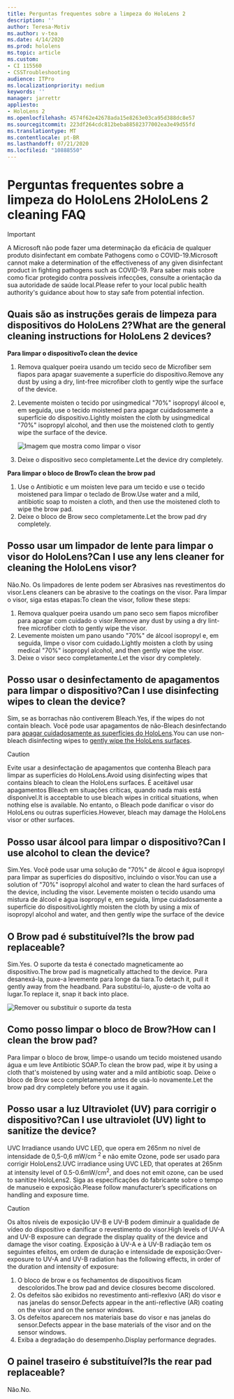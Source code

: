 ```yaml
---
title: Perguntas frequentes sobre a limpeza do HoloLens 2
description: ''
author: Teresa-Motiv
ms.author: v-tea
ms.date: 4/14/2020
ms.prod: hololens
ms.topic: article
ms.custom:
- CI 115560
- CSSTroubleshooting
audience: ITPro
ms.localizationpriority: medium
keywords: ''
manager: jarrettr
appliesto:
- HoloLens 2
ms.openlocfilehash: 4574f62e42678ada15e8263e03ca95d388dc8e57
ms.sourcegitcommit: 223df264cdc812beba88582377002ea3e49d55fd
ms.translationtype: MT
ms.contentlocale: pt-BR
ms.lasthandoff: 07/21/2020
ms.locfileid: "10888550"
---
```

# <span data-ttu-id="4bfae-102">Perguntas frequentes sobre a limpeza do HoloLens 2</span><span class="sxs-lookup"><span data-stu-id="4bfae-102">HoloLens 2 cleaning FAQ</span></span>

> [!IMPORTANT]  
> <span data-ttu-id="4bfae-103">A Microsoft não pode fazer uma determinação da eficácia de qualquer produto disinfectant em combate Pathogens como o COVID-19.</span><span class="sxs-lookup"><span data-stu-id="4bfae-103">Microsoft cannot make a determination of the effectiveness of any given disinfectant product in fighting pathogens such as COVID-19.</span></span> <span data-ttu-id="4bfae-104">Para saber mais sobre como ficar protegido contra possíveis infecções, consulte a orientação da sua autoridade de saúde local.</span><span class="sxs-lookup"><span data-stu-id="4bfae-104">Please refer to your local public health authority's guidance about how to stay safe from potential infection.</span></span>  

## <span data-ttu-id="4bfae-105">Quais são as instruções gerais de limpeza para dispositivos do HoloLens 2?</span><span class="sxs-lookup"><span data-stu-id="4bfae-105">What are the general cleaning instructions for HoloLens 2 devices?</span></span>

**<span data-ttu-id="4bfae-106">Para limpar o dispositivo</span><span class="sxs-lookup"><span data-stu-id="4bfae-106">To clean the device</span></span>**

1. <span data-ttu-id="4bfae-107">Remova qualquer poeira usando um tecido seco de Microfiber sem fiapos para apagar suavemente a superfície do dispositivo.</span><span class="sxs-lookup"><span data-stu-id="4bfae-107">Remove any dust by using a dry, lint-free microfiber cloth to gently wipe the surface of the device.</span></span>
1. <span data-ttu-id="4bfae-108">Levemente moisten o tecido por usingmedical "70%" isopropyl álcool e, em seguida, use o tecido moistened para apagar cuidadosamente a superfície do dispositivo.</span><span class="sxs-lookup"><span data-stu-id="4bfae-108">Lightly moisten the cloth by usingmedical "70%" isopropyl alcohol, and then use the moistened cloth to gently wipe the surface of the device.</span></span>

   ![Imagem que mostra como limpar o visor](images/hololens-cleaning-visor.png)

1. <span data-ttu-id="4bfae-110">Deixe o dispositivo seco completamente.</span><span class="sxs-lookup"><span data-stu-id="4bfae-110">Let the device dry completely.</span></span>

**<span data-ttu-id="4bfae-111">Para limpar o bloco de Brow</span><span class="sxs-lookup"><span data-stu-id="4bfae-111">To clean the brow pad</span></span>**

1. <span data-ttu-id="4bfae-112">Use o Antibiotic e um moisten leve para um tecido e use o tecido moistened para limpar o teclado de Brow.</span><span class="sxs-lookup"><span data-stu-id="4bfae-112">Use water and a mild, antibiotic soap to moisten a cloth, and then use the moistened cloth to wipe the brow pad.</span></span>
1. <span data-ttu-id="4bfae-113">Deixe o bloco de Brow seco completamente.</span><span class="sxs-lookup"><span data-stu-id="4bfae-113">Let the brow pad dry completely.</span></span>

## <span data-ttu-id="4bfae-114">Posso usar um limpador de lente para limpar o visor do HoloLens?</span><span class="sxs-lookup"><span data-stu-id="4bfae-114">Can I use any lens cleaner for cleaning the HoloLens visor?</span></span>

<span data-ttu-id="4bfae-115">Não.</span><span class="sxs-lookup"><span data-stu-id="4bfae-115">No.</span></span> <span data-ttu-id="4bfae-116">Os limpadores de lente podem ser Abrasives nas revestimentos do visor.</span><span class="sxs-lookup"><span data-stu-id="4bfae-116">Lens cleaners can be abrasive to the coatings on the visor.</span></span> <span data-ttu-id="4bfae-117">Para limpar o visor, siga estas etapas:</span><span class="sxs-lookup"><span data-stu-id="4bfae-117">To clean the visor, follow these steps:</span></span>  

1. <span data-ttu-id="4bfae-118">Remova qualquer poeira usando um pano seco sem fiapos microfiber para apagar com cuidado o visor.</span><span class="sxs-lookup"><span data-stu-id="4bfae-118">Remove any dust by using a dry lint-free microfiber cloth to gently wipe the visor.</span></span>
1. <span data-ttu-id="4bfae-119">Levemente moisten um pano usando "70%" de álcool isopropyl e, em seguida, limpe o visor com cuidado.</span><span class="sxs-lookup"><span data-stu-id="4bfae-119">Lightly moisten a cloth by using medical "70%" isopropyl alcohol, and then gently wipe the visor.</span></span>
1. <span data-ttu-id="4bfae-120">Deixe o visor seco completamente.</span><span class="sxs-lookup"><span data-stu-id="4bfae-120">Let the visor dry completely.</span></span>

## <span data-ttu-id="4bfae-121">Posso usar o desinfectamento de apagamentos para limpar o dispositivo?</span><span class="sxs-lookup"><span data-stu-id="4bfae-121">Can I use disinfecting wipes to clean the device?</span></span>

<span data-ttu-id="4bfae-122">Sim, se as borrachas não contiverem Bleach.</span><span class="sxs-lookup"><span data-stu-id="4bfae-122">Yes, if the wipes do not contain bleach.</span></span> <span data-ttu-id="4bfae-123">Você pode usar apagamentos de não-Bleach desinfectando para [apagar cuidadosamente as superfícies do HoloLens](#what-are-the-general-cleaning-instructions-for-hololens-2-devices).</span><span class="sxs-lookup"><span data-stu-id="4bfae-123">You can use non-bleach disinfecting wipes to [gently wipe the HoloLens surfaces](#what-are-the-general-cleaning-instructions-for-hololens-2-devices).</span></span>  

> [!CAUTION]  
> <span data-ttu-id="4bfae-124">Evite usar a desinfectação de apagamentos que contenha Bleach para limpar as superfícies do HoloLens.</span><span class="sxs-lookup"><span data-stu-id="4bfae-124">Avoid using disinfecting wipes that contains bleach to clean the HoloLens surfaces.</span></span> <span data-ttu-id="4bfae-125">É aceitável usar apagamentos Bleach em situações críticas, quando nada mais está disponível.</span><span class="sxs-lookup"><span data-stu-id="4bfae-125">It is acceptable to use bleach wipes in critical situations, when nothing else is available.</span></span> <span data-ttu-id="4bfae-126">No entanto, o Bleach pode danificar o visor do HoloLens ou outras superfícies.</span><span class="sxs-lookup"><span data-stu-id="4bfae-126">However, bleach may damage the HoloLens visor or other surfaces.</span></span>

## <span data-ttu-id="4bfae-127">Posso usar álcool para limpar o dispositivo?</span><span class="sxs-lookup"><span data-stu-id="4bfae-127">Can I use alcohol to clean the device?</span></span>

<span data-ttu-id="4bfae-128">Sim.</span><span class="sxs-lookup"><span data-stu-id="4bfae-128">Yes.</span></span> <span data-ttu-id="4bfae-129">Você pode usar uma solução de "70%" de álcool e água isopropyl para limpar as superfícies do dispositivo, incluindo o visor.</span><span class="sxs-lookup"><span data-stu-id="4bfae-129">You can use a solution of "70%" isopropyl alcohol and water to clean the hard surfaces of the device, including the visor.</span></span> <span data-ttu-id="4bfae-130">Levemente moisten o tecido usando uma mistura de álcool e água isopropyl e, em seguida, limpe cuidadosamente a superfície do dispositivo</span><span class="sxs-lookup"><span data-stu-id="4bfae-130">Lightly moisten the cloth by using a mix of isopropyl alcohol and water, and then gently wipe the surface of the device</span></span>

## <span data-ttu-id="4bfae-131">O Brow pad é substituível?</span><span class="sxs-lookup"><span data-stu-id="4bfae-131">Is the brow pad replaceable?</span></span>

<span data-ttu-id="4bfae-132">Sim.</span><span class="sxs-lookup"><span data-stu-id="4bfae-132">Yes.</span></span> <span data-ttu-id="4bfae-133">O suporte da testa é conectado magneticamente ao dispositivo.</span><span class="sxs-lookup"><span data-stu-id="4bfae-133">The brow pad is magnetically attached to the device.</span></span> <span data-ttu-id="4bfae-134">Para desanexá-la, puxe-a levemente para longe da tiara.</span><span class="sxs-lookup"><span data-stu-id="4bfae-134">To detach it, pull it gently away from the headband.</span></span> <span data-ttu-id="4bfae-135">Para substituí-lo, ajuste-o de volta ao lugar.</span><span class="sxs-lookup"><span data-stu-id="4bfae-135">To replace it, snap it back into place.</span></span>

![Remover ou substituir o suporte da testa](images/hololens2-remove-browpad.png)

## <span data-ttu-id="4bfae-137">Como posso limpar o bloco de Brow?</span><span class="sxs-lookup"><span data-stu-id="4bfae-137">How can I clean the brow pad?</span></span>

<span data-ttu-id="4bfae-138">Para limpar o bloco de brow, limpe-o usando um tecido moistened usando água e um leve Antibiotic SOAP.</span><span class="sxs-lookup"><span data-stu-id="4bfae-138">To clean the brow pad, wipe it by using a cloth that's moistened by using water and a mild antibiotic soap.</span></span> <span data-ttu-id="4bfae-139">Deixe o bloco de Brow seco completamente antes de usá-lo novamente.</span><span class="sxs-lookup"><span data-stu-id="4bfae-139">Let the brow pad dry completely before you use it again.</span></span>

## <span data-ttu-id="4bfae-140">Posso usar a luz Ultraviolet (UV) para corrigir o dispositivo?</span><span class="sxs-lookup"><span data-stu-id="4bfae-140">Can I use ultraviolet (UV) light to sanitize the device?</span></span>

<span data-ttu-id="4bfae-141">UVC Irradiance usando UVC LED, que opera em 265nm no nível de intensidade de 0,5-0,6 mW/cm <sup> 2 </sup> e não emite Ozone, pode ser usado para corrigir HoloLens2.</span><span class="sxs-lookup"><span data-stu-id="4bfae-141">UVC irradiance using UVC LED, that operates at 265nm at intensity level of 0.5-0.6mW/cm<sup>2</sup>, and does not emit ozone, can be used to sanitize HoloLens2.</span></span> <span data-ttu-id="4bfae-142">Siga as especificações do fabricante sobre o tempo de manuseio e exposição.</span><span class="sxs-lookup"><span data-stu-id="4bfae-142">Please follow manufacturer’s specifications on handling and exposure time.</span></span>

> [!CAUTION]  
> <span data-ttu-id="4bfae-143">Os altos níveis de exposição UV-B e UV-B podem diminuir a qualidade de vídeo do dispositivo e danificar o revestimento do visor.</span><span class="sxs-lookup"><span data-stu-id="4bfae-143">High levels of UV-A and UV-B exposure can degrade the display quality of the device and damage the visor coating.</span></span> <span data-ttu-id="4bfae-144">Exposição à UV-A e à UV-B radiação tem os seguintes efeitos, em ordem de duração e intensidade de exposição:</span><span class="sxs-lookup"><span data-stu-id="4bfae-144">Over-exposure to UV-A and UV-B radiation has the following effects, in order of the duration and intensity of exposure:</span></span>
>  
> 1. <span data-ttu-id="4bfae-145">O bloco de brow e os fechamentos de dispositivos ficam descoloridos.</span><span class="sxs-lookup"><span data-stu-id="4bfae-145">The brow pad and device closures become discolored.</span></span>
> 1. <span data-ttu-id="4bfae-146">Os defeitos são exibidos no revestimento anti-reflexivo (AR) do visor e nas janelas do sensor.</span><span class="sxs-lookup"><span data-stu-id="4bfae-146">Defects appear in the anti-reflective (AR) coating on the visor and on the sensor windows.</span></span>
> 1. <span data-ttu-id="4bfae-147">Os defeitos aparecem nos materiais base do visor e nas janelas do sensor.</span><span class="sxs-lookup"><span data-stu-id="4bfae-147">Defects appear in the base materials of the visor and on the sensor windows.</span></span>
> 1. <span data-ttu-id="4bfae-148">Exiba a degradação do desempenho.</span><span class="sxs-lookup"><span data-stu-id="4bfae-148">Display performance degrades.</span></span>

## <span data-ttu-id="4bfae-149">O painel traseiro é substituível?</span><span class="sxs-lookup"><span data-stu-id="4bfae-149">Is the rear pad replaceable?</span></span>

<span data-ttu-id="4bfae-150">Não.</span><span class="sxs-lookup"><span data-stu-id="4bfae-150">No.</span></span>
